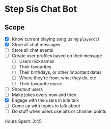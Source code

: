 # Step Sis Chat Bot

## Scope

- [x] Know current playing song using `playerctl`
- [x] Store all chat messages
- [ ] Store all chat events
- [ ] Create user profiles based on their message
    - [ ] Users nicknames
    - [ ] Their favourites
    - [ ] Their birthdays, or other important dates
    - [ ] Where they're from, what they do, etc
    - [ ] Their favourite music
- [ ] Shoutout users
- [ ] Make jokes every now and then
- [x] Engage with the users in idle talk
- [ ] Come up with topics to talk about
- [ ] Do stuff when users use bits or channel points

Hours Spent: 3:45